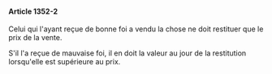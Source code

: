 #### Article 1352-2

Celui qui l'ayant reçue de bonne foi a vendu la chose ne doit restituer que le prix de la vente.

S'il l'a reçue de mauvaise foi, il en doit la valeur au jour de la restitution lorsqu'elle est supérieure au prix.

